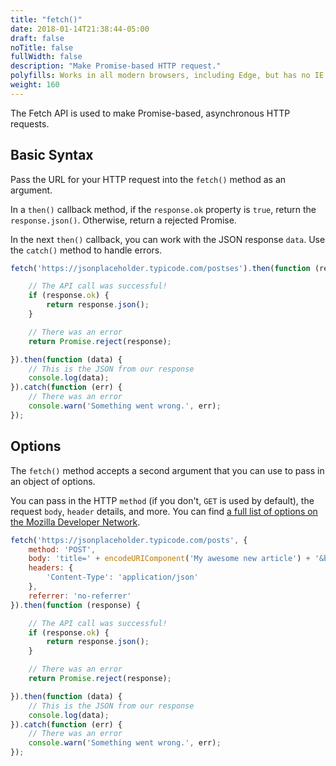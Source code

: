 ```yaml
---
title: "fetch()"
date: 2018-01-14T21:38:44-05:00
draft: false
noTitle: false
fullWidth: false
description: "Make Promise-based HTTP request."
polyfills: Works in all modern browsers, including Edge, but has no IE support. Include polyfilles for [fetch()](https://vanillajstoolkit.com/polyfills/fetch/) and [Promises](https://vanillajstoolkit.com/polyfills/promise/).
weight: 160
---
```


The Fetch API is used to make Promise-based, asynchronous HTTP requests.

## Basic Syntax

Pass the URL for your HTTP request into the `fetch()` method as an argument.

In a `then()` callback method, if the `response.ok` property is `true`, return the `response.json()`. Otherwise, return a rejected Promise.

In the next `then()` callback, you can work with the JSON response `data`. Use the `catch()` method to handle errors.

```javascript
fetch('https://jsonplaceholder.typicode.com/postses').then(function (response) {

	// The API call was successful!
	if (response.ok) {
		return response.json();
	}

	// There was an error
	return Promise.reject(response);

}).then(function (data) {
	// This is the JSON from our response
	console.log(data);
}).catch(function (err) {
	// There was an error
	console.warn('Something went wrong.', err);
});
```

## Options

The `fetch()` method accepts a second argument that you can use to pass in an object of options.

You can pass in the HTTP `method` (if you don't, `GET` is used by default), the request `body`, `header` details, and more. You can find [a full list of options on the Mozilla Developer Network](https://developer.mozilla.org/en-US/docs/Web/API/WindowOrWorkerGlobalScope/fetch#Parameters).

```javascript
fetch('https://jsonplaceholder.typicode.com/posts', {
	method: 'POST',
	body: 'title=' + encodeURIComponent('My awesome new article') + '&body=' + encodeURIComponent('This is the text of my article'),
	headers: {
		'Content-Type': 'application/json'
	},
	referrer: 'no-referrer'
}).then(function (response) {

	// The API call was successful!
	if (response.ok) {
		return response.json();
	}

	// There was an error
	return Promise.reject(response);

}).then(function (data) {
	// This is the JSON from our response
	console.log(data);
}).catch(function (err) {
	// There was an error
	console.warn('Something went wrong.', err);
});
```